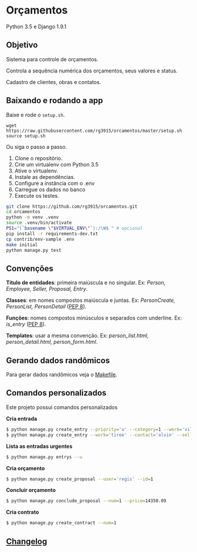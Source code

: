 # Orçamentos

Python 3.5 e Django 1.9.1

## Objetivo

Sistema para controle de orçamentos.

Controla a sequência numérica dos orçamentos, seus valores e status.

Cadastro de clientes, obras e contatos.

## Baixando e rodando a app

Baixe e rode o `setup.sh`.

```
wget https://raw.githubusercontent.com/rg3915/orcamentos/master/setup.sh
source setup.sh
```

Ou siga o passo a passo.

1. Clone o repositório.
2. Crie um virtualenv com Python 3.5
3. Ative o virtualenv.
4. Instale as dependências.
5. Configure a instância com o .env
6. Carregue os dados no banco
7. Execute os testes.

```bash
git clone https://github.com/rg3915/orcamentos.git
cd orcamentos
python -m venv .venv
source .venv/bin/activate
PS1="(`basename \"$VIRTUAL_ENV\"`):/\W$ " # opcional
pip install -r requirements-dev.txt
cp contrib/env-sample .env
make initial
python manage.py test
```

## Convenções

**Título de entidades**: primeira maiúscula e no singular. Ex: *Person, Employee, Seller, Proposal, Entry*.

**Classes**: em nomes compostos maiúscula e juntas. Ex: *PersonCreate, PersonList, PersonDetail* ([PEP 8][4]).

**Funções**: nomes compostos minúsculos e separados com underline. Ex: *is_entry* ([PEP 8][4]).

**Templates**: usar a mesma convenção. Ex: *person_list.html, person_detail.html, person_form.html*.

## Gerando dados randômicos

Para gerar dados randômicos veja o [Makefile](https://github.com/rg3915/orcamentos/blob/master/Makefile).

## Comandos personalizados

Este projeto possui comandos personalizados


**Cria entrada**

```bash
$ python manage.py create_entry --priority='u' --category=1 --work='vila dos pães' --contact='Doris' --description='Lorem ipsum' --seller='regis'
$ python manage.py create_entry --work='tiree' --contact='alvin' --seller='regis'
```


**Lista as entradas urgentes**

```bash
$ python manage.py entrys --u
```

**Cria orçamento**

```bash
$ python manage.py create_proposal --user='regis' --id=1
```


**Concluir orçamento**

```bash
$ python manage.py conclude_proposal --num=1 --price=14350.09
```


**Cria contrato**

```bash
$ python manage.py create_contract --num=1
```


## [Changelog](https://github.com/rg3915/orcamentos/blob/master/CHANGELOG.md)


[1]: http://django-extensions.readthedocs.org/en/latest/
[4]: http://www.python.org.br/wiki/GuiaDeEstilo
[8]: http://django-notes.blogspot.com.br/2012/07/vizualization.html
[9]: http://latexbr.blogspot.com.br/
[10]: https://bitbucket.org/pavel_calado/tikz-er2/wiki/Home
[11]: http://grandeportal.blogspot.com.br/2012/06/editando-imagens-no-imagemagick.html
[12]: http://perso.ensta-paristech.fr/~kielbasi/tikzuml/index.php?lang=en